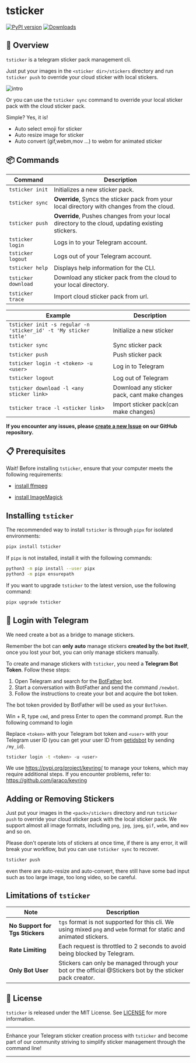 # tsticker

[![PyPI version](https://badge.fury.io/py/tsticker.svg)](https://badge.fury.io/py/tsticker) [![Downloads](https://pepy.tech/badge/tsticker)](https://pepy.tech/project/tsticker)

## 📘 Overview

`tsticker` is a telegram sticker pack management cli.

Just put your images in the `<sticker dir>/stickers` directory and run `tsticker push` to override your cloud sticker
with local stickers.

![intro](.github/intro.png)

Or you can use the `tsticker sync` command to override your local sticker pack with the cloud sticker pack.

Simple? Yes, it is!

- Auto select emoji for sticker
- Auto resize image for sticker
- Auto convert (gif,webm,mov ...) to webm for animated sticker

## 📦 Commands

| Command             | Description                                                                                      |
|---------------------|--------------------------------------------------------------------------------------------------|
| `tsticker init`     | Initializes a new sticker pack.                                                                  |
| `tsticker sync`     | **Override**, Syncs the sticker pack from your local directory with changes from the cloud.      |
| `tsticker push`     | **Override**, Pushes changes from your local directory to the cloud, updating existing stickers. |
| `tsticker login`    | Logs in to your Telegram account.                                                                |
| `tsticker logout`   | Logs out of your Telegram account.                                                               |
| `tsticker help`     | Displays help information for the CLI.                                                           |
| `tsticker download` | Download any sticker pack from the cloud to your local directory.                                |
| `tsticker trace`    | Import cloud sticker pack from url.                                                              |

| Example                                                          | Description                                  |
|------------------------------------------------------------------|----------------------------------------------|
| `tsticker init -s regular -n 'sticker_id' -t 'My sticker title'` | Initialize a new sticker                     |
| `tsticker sync`                                                  | Sync sticker pack                            |
| `tsticker push`                                                  | Push sticker pack                            |
| `tsticker login -t <token> -u <user>`                            | Log in to Telegram                           |
| `tsticker logout`                                                | Log out of Telegram                          |
| `tsticker download -l <any sticker link>`                        | Download any sticker pack, cant make changes |
| `tsticker trace -l <sticker link>`                               | Import sticker pack(can make changes)        |

**If you encounter any issues, please [create a new Issue](https://github.com/sudoskys/tsticker/issues) on our GitHub
repository.**

## 📋 Prerequisites

Wait! Before installing `tsticker`, ensure that your computer meets the following requirements:

- [install ffmpeg](https://ffmpeg.org/download.html)

- [install ImageMagick](https://docs.wand-py.org/en/0.6.12/guide/install.html)

## Installing `tsticker`

The recommended way to install `tsticker` is through `pipx` for isolated environments:

```bash
pipx install tsticker
```

If `pipx` is not installed, install it with the following commands:

```bash
python3 -m pip install --user pipx
python3 -m pipx ensurepath
```

If you want to upgrade `tsticker` to the latest version, use the following command:

```bash
pipx upgrade tsticker
```

## 🔑 Login with Telegram

We need create a bot as a bridge to manage stickers.

Remember the bot can **only** **auto** manage stickers **created by the bot itself**, once you lost your bot, you can
only manage stickers manually.

To create and manage stickers with `tsticker`, you need a **Telegram Bot Token**. Follow these steps:

1. Open Telegram and search for the [BotFather](https://t.me/BotFather) bot.
2. Start a conversation with BotFather and send the command `/newbot`.
3. Follow the instructions to create your bot and acquire the bot token.

The bot token provided by BotFather will be used as your `BotToken`.

Win + R, type `cmd`, and press Enter to open the command prompt. Run the following command to login

Replace `<token>` with your Telegram bot token and `<user>` with your Telegram user ID (you can get your user ID
from [getidsbot](https://t.me/getidsbot) by sending `/my_id`).

```bash
tsticker login -t <token> -u <user>
```

We use https://pypi.org/project/keyring/ to manage your tokens, which may require additional steps. If you encounter
problems, refer to: https://github.com/jaraco/keyring

## Adding or Removing Stickers

Just put your images in the `<pack>/stickers` directory and run `tsticker push` to override your cloud sticker pack with
the local sticker pack. We support almost all image formats, including `png`, `jpg`, `jpeg`, `gif`, `webm`, and
`mov` and so on.

Please don't operate lots of stickers at once time, if there is any error, it will break your workflow, but you can
use `tsticker sync` to recover.

```bash
tsticker push
```

even there are auto-resize and auto-convert, there still have some bad input such as too large image, too long video, so
be careful.

## Limitations of `tsticker`

| Note                            | Description                                                                                                          |
|---------------------------------|----------------------------------------------------------------------------------------------------------------------|
| **No Support for Tgs Stickers** | `tgs` format is not supported for this cli. We using mixed `png` and `webm` format for static and animated stickers. |
| **Rate Limiting**               | Each request is throttled to 2 seconds to avoid being blocked by Telegram.                                           |
| **Only Bot User**               | Stickers can only be managed through your bot or the official @Stickers bot by the sticker pack creator.             |

## 📄 License

`tsticker` is released under the MIT License. See [LICENSE](LICENSE) for more information.

---

Enhance your Telegram sticker creation process with `tsticker` and become part of our community striving to simplify
sticker management through the command line!

---